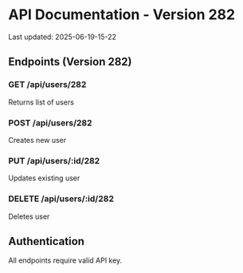 # API Documentation - Version 282
Last updated: 2025-06-19-15-22

## Endpoints (Version 282)

### GET /api/users/282
Returns list of users

### POST /api/users/282
Creates new user

### PUT /api/users/:id/282
Updates existing user

### DELETE /api/users/:id/282
Deletes user

## Authentication
All endpoints require valid API key.
